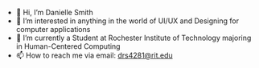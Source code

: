 - 👋 Hi, I’m Danielle Smith 
- 👀 I’m interested in anything in the world of UI/UX and Designing for computer applications 
- 🌱 I’m currently a Student at Rochester Institute of Technology majoring in Human-Centered Computing 
- 📫 How to reach me via email: drs4281@rit.edu

<!---
snowydanielle/snowydanielle is a ✨ special ✨ repository because its `README.md` (this file) appears on your GitHub profile.
You can click the Preview link to take a look at your changes.
--->
